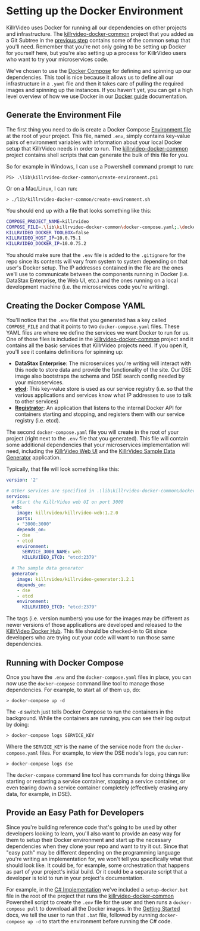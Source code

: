 # Setting up the Docker Environment

KillrVideo uses Docker for running all our dependencies on other projects and infrastructure.
The [killrvideo-docker-common][docker-common] project that you added as a Git Subtree in the
[previous step][previous] contains some of the common setup that you'll need. Remember that
you're not only going to be setting up Docker for yourself here, but you're also setting up
a process for KillrVideo users who want to try your microservices code.

We've chosen to use the [Docker Compose][docker-compose] for defining and spinning up our
dependencies. This tool is nice because it allows us to define all our infrastructure in a
`.yaml` file and then it takes care of pulling the required images and spinning up the
instances. If you haven't yet, you can get a high level overview of how we use Docker in our
[Docker guide][docker-guide] documentation.

## Generate the Environment File

The first thing you need to do is create a Docker Compose [Environment file][env-file] at the
root of your project. This file, named `.env`, simply contains key-value pairs of environment
variables with information about your local Docker setup that KillrVideo needs in order to 
run. The [killrvideo-docker-common][docker-common] project contains shell scripts that can
generate the bulk of this file for you.

So for example in Windows, I can use a Powershell command prompt to run:

```
PS> .\lib\killrvideo-docker-common\create-environment.ps1
```

Or on a Mac/Linux, I can run:

```
> ./lib/killrvideo-docker-common/create-environment.sh
```

You should end up with a file that looks something like this:

```bash
COMPOSE_PROJECT_NAME=killrvideo
COMPOSE_FILE=.\lib\killrvideo-docker-common\docker-compose.yaml;.\docker-compose.yaml
KILLRVIDEO_DOCKER_TOOLBOX=false
KILLRVIDEO_HOST_IP=10.0.75.1
KILLRVIDEO_DOCKER_IP=10.0.75.2
```

You should make sure that the `.env` file is added to the `.gitignore` for the repo since 
its contents will vary from system to system depending on that user's Docker setup. The IP
addresses contained in the file are the ones we'll use to communicate between the components
running in Docker (i.e. DataStax Enterprise, the Web UI, etc.) and the ones running on a
local development machine (i.e. the microservices code you're writing).

## Creating the Docker Compose YAML

You'll notice that the `.env` file that you generated has a key called `COMPOSE_FILE` and
that it points to two `docker-compose.yaml` files. These YAML files are where we define the
services we want Docker to run for us. One of those files is included in the [killrvideo-docker-common][docker-common]
project and it contains all the basic services that KillrVideo projects need. If you open it,
you'll see it contains definitions for spinning up:
- **DataStax Enterprise**: The microservices you're writing will interact with this node to store
data and provide the functionality of the site. Our DSE image also bootstraps the schema and
DSE search config needed by your microservices.
- **[etcd][etcd]**: This key-value store is used as our service registry (i.e. so that the
various applications and services know what IP addresses to use to talk to other services)
- **[Registrator][registrator]**: An application that listens to the internal Docker API for
containers starting and stopping, and registers them with our service registry (i.e. etcd).

The second `docker-compose.yaml` file you will create in the root of your project (right next
to the `.env` file that you generated). This file will contain some additional dependencies
that your microservices implementation will need, including the [KillrVideo Web UI][killrvideo-web]
and the [KillrVideo Sample Data Generator][killrvideo-generator] application.

Typically, that file will look something like this:

```yaml
version: '2'

# Other services are specified in .\lib\killrvideo-docker-common\docker-compose.yaml
services:
  # Start the KillrVideo web UI on port 3000
  web:
    image: killrvideo/killrvideo-web:1.2.0
    ports:
    - "3000:3000"
    depends_on:
    - dse
    - etcd
    environment:
      SERVICE_3000_NAME: web
      KILLRVIDEO_ETCD: "etcd:2379"

  # The sample data generator
  generator:
    image: killrvideo/killrvideo-generator:1.2.1
    depends_on:
    - dse
    - etcd
    environment:
      KILLRVIDEO_ETCD: "etcd:2379"
```

The tags (i.e. version numbers) you use for the images may be different as newer versions of 
those applications are developed and released to the [KillrVideo Docker Hub][docker-hub].
This file should be checked-in to Git since developers who are trying out your code will want
to run those same dependencies.

## Running with Docker Compose

Once you have the `.env` and the `docker-compose.yaml` files in place, you can now use the
`docker-compose` command line tool to manage those dependencies. For example, to start all of
them up, do:

```
> docker-compose up -d
```

The `-d` switch just tells Docker Compose to run the containers in the background. While the
containers are running, you can see their log output by doing:

```
> docker-compose logs SERVICE_KEY
```

Where the `SERVICE_KEY` is the name of the service node from the `docker-compose.yaml`
files. For example, to view the DSE node's logs, you can run:

```
> docker-compose logs dse
```

The `docker-compose` command line tool has commands for doing things like starting or
restarting a service container, stopping a service container, or even tearing down a service
container completely (effectively erasing any data, for example, in DSE).

## Provide an Easy Path for Developers

Since you're building reference code that's going to be used by other developers looking to
learn, you'll also want to provide an easy way for them to setup their Docker environment and
start up the necessary dependencies when they clone your repo and want to try it out. Since
that "easy path" may be different depending on the programming language you're writing an
implementation for, we won't tell you specifically what that should look like. It could be,
for example, some orchestration that happens as part of your project's initial build. Or it
could be a separate script that a developer is told to run in your project's documentation.

For example, in the [C# Implementation][killrvideo-csharp] we've included a `setup-docker.bat`
file in the root of the project that runs the [killrvideo-docker-common][docker-common]
Powershell script to create the `.env` file for the user and then runs a `docker-compose pull`
to download all the Docker images. In the [Getting Started][getting-started-csharp] docs, we
tell the user to run that `.bat` file, followed by running `docker-compose up -d` to start
the environment before running the C\# code. 


[docker-common]: https://github.com/KillrVideo/killrvideo-docker-common
[previous]: /docs/development/setup-git-repo/
[docker-compose]: https://docs.docker.com/compose/overview/
[docker-guide]: /docs/guides/docker/
[env-file]: https://docs.docker.com/compose/env-file/
[etcd]: https://github.com/coreos/etcd
[registrator]: https://github.com/gliderlabs/registrator
[killrvideo-web]: https://github.com/KillrVideo/killrvideo-web
[killrvideo-generator]: https://github.com/KillrVideo/killrvideo-generator
[docker-hub]: https://hub.docker.com/u/killrvideo/
[killrvideo-csharp]: https://github.com/LukeTillman/killrvideo-csharp
[getting-started-csharp]: /docs/languages/c-sharp/